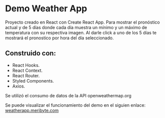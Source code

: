 # Demo Weather App

Proyecto creado en React con Create React App. Para mostrar el pronóstico actual y de 5 días donde cada día muestra un mínimo y un máximo de temperatura con su respectiva imagen. Al darle click a uno de los 5 días te mostrará el pronostico por hora del día seleccionado.

## Construido con:

- React Hooks.
- React Context.
- React Router.
- Styled Components.
- Axios.

Se utilizó el consumo de datos de la API openweathermap.org

Se puede visualizar el funcionamiento del demo en el siguien enlace: [weatherapp.meribyte.com](https://weatherapp.meribyte.com)